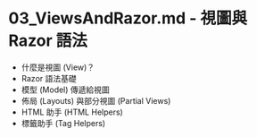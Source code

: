 # 03_ViewsAndRazor.md - 視圖與 Razor 語法

*   什麼是視圖 (View)？
*   Razor 語法基礎
*   模型 (Model) 傳遞給視圖
*   佈局 (Layouts) 與部分視圖 (Partial Views)
*   HTML 助手 (HTML Helpers)
*   標籤助手 (Tag Helpers)
